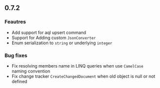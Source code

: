 ## 0.7.2

### Feautres

- Add support for aql upsert command
- Support for Adding custom `JsonConverter`
- Enum serialization to `string` or underlying `integer`

### Bug fixes

- Fix resolving members name in LINQ queries when use `CamelCase` naming convention
- Fix change tracker `CreateChangedDocument` when old object is null or not defined